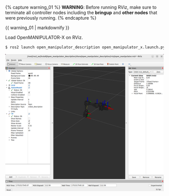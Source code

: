 {% capture warning_01 %}
**WARNING**: Before running RViz, make sure to terminate all controller nodes including the **bringup** and **other nodes** that were previously running.
{% endcapture %}
<div class="notice--danger">{{ warning_01 | markdownify }}</div>

Load OpenMANIPULATOR-X on RViz.  
```bash
$ ros2 launch open_manipulator_description open_manipulator_x.launch.py
```  
![](/assets/images/platform/openmanipulator_x/ros2_OpenMANIPULATORX_rviz.png) 